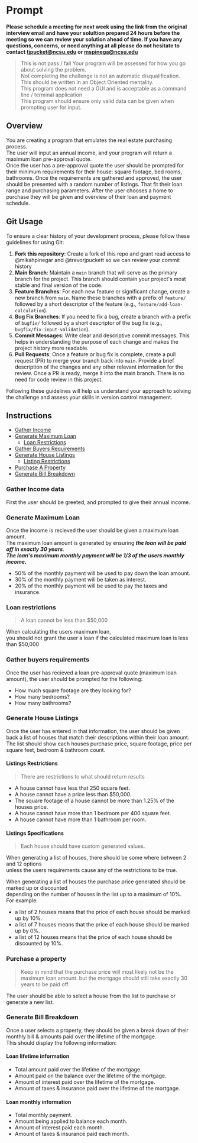 # Prompt  
**Please schedule a meeting for next week using the link from the original interview email and have your solultion prepared 24 hours before the meeting so we can review your solution ahead of time. If you have any questions, concerns, or need anything at all please do not hesitate to contact tjpucket@ncsu.edu or mspinega@ncsu.edu** 

> This is not pass / fail Your program will be assessed for how you go about solving the problem.  
> Not completing the challenge is not an automatic disqualification.  
> This should be written in an Object Oriented mentality.  
> This program does not need a GUI and is acceptable as a command line / terminal application  
> This program should ensure only valid data can be given when prompting user for input.

## Overview

You are creating a program that emulates the real estate purchasing process.  
The user will input an annual income, and your program will return a maximum loan pre-approval quote.  
Once the user has a pre-approval quote the user should be prompted for their minimum requirements for their house: square footage, bed rooms, bathrooms.
Once the requirements are gathered and approved, the user should be presented with a random number of listings.
That fit their loan range and purchasing parameters. After the user chooses a home to purchase they will be given and overview of their loan and payment schedule.

## Git Usage

To ensure a clear history of your development process, please follow these guidelines for using Git:
1. **Fork this repository**: Create a fork of this repo and grant read access to @mikahpinegar and @trevorjpuckett so we can review your commit history
2. **Main Branch**: Maintain a `main` branch that will serve as the primary branch for the project. This branch should contain your project's most stable and final version of the code.
3. **Feature Branches**: For each new feature or significant change, create a new branch from `main`. Name these branches with a prefix of `feature/` followed by a short descriptor of the feature (e.g., `feature/add-loan-calculation`).
4. **Bug Fix Branches**: If you need to fix a bug, create a branch with a prefix of `bugfix/` followed by a short descriptor of the bug fix (e.g., `bugfix/fix-input-validation`).
5. **Commit Messages**: Write clear and descriptive commit messages. This helps in understanding the purpose of each change and makes the project history more readable.
6. **Pull Requests**: Once a feature or bug fix is complete, create a pull request (PR) to merge your branch back into `main`. Provide a brief description of the changes and any other relevant information for the review. Once a PR is ready, merge it into the main branch. There is no need for code review in this project.

Following these guidelines will help us understand your approach to solving the challenge and assess your skills in version control management.

## Instructions

* [Gather Income](#gather-income-data)
* [Generate Maximum Loan](#generate-maximum-loan)
    * [Loan Restrictions](#loan-restrictions)
* [Gather Buyers Requirements](#gather-buyers-requirements)
* [Generate House Listings](#generate-house-listings)
  * [Listing Restrictions](#listings-restrictions)
* [Purchase A Property](#purchase-a-property)
* [Generate Bill Breakdown](#generate-bill-breakdown)

### Gather Income data
First the user should be greeted, and prompted to give their annual income. 

### Generate Maximum Loan

Once the income is recieved the user should be given a maximum loan amount.  
The maximum loan amount is generated by ensuring ***the loan will be paid off in exactly 30 years***.  
***The loan's maximum monthly payment will be 1/3 of the users monthly income.***
* 50% of the monthly payment will be used to pay down the loan amount.
* 30% of the monthly payment will be taken as interest.
* 20% of the monthly payment will be used to pay the taxes and insurance.

### Loan restrictions
> A loan cannot be less than $50,000  

When calculating the users maximum loan,  
you should not grant the user a loan if the calculated maximum loan is less than $50,000

### Gather buyers requirements
Once the user has recieved a loan pre-approval quote (maximum loan amount), the user should be prompted for the following:  
* How much square footage are they looking for?
* How many bedrooms?
* How many bathrooms?

### Generate House Listings
Once the user has entered in that information, the user should be given back a list of houses that match their descriptions within their loan amount.
The list should show each houses purchase price, square footage, price per square feet, bedroom & bathroom count.

#### Listings Restrictions
> There are restrictions to what should return results  

* A house cannot have less that 250 square feet.
* A house cannot have a price less than $50,000.
* The square footage of a house cannot be more than 1.25% of the houses price.
* A house cannot have more than 1 bedroom per 400 square feet.
* A house cannot have more than 1 bathroom per room.

#### Listings Specifications

> Each house should have custom generated values.  

When generating a list of houses, there should be some where between 2 and 12 options  
unless the users requirements cause any of the restrictions to be true.  

When generating a list of houses the purchase price generated should be marked up or discounted  
depending on the number of houses in the list up to a maximum of 10%.  
For example:  
* a list of 2 houses means that the price of each house should be marked up by 10%.
* a list of 7 houses means that the price of each house should be marked up by 0%.
* a list of 12 houses means that the price of each house should be discounted by 10%.


### Purchase a property
> Keep in mind that the purchase price will most likely not be the maximum loan amount.
> but the mortgage should still take exactly 30 years to be paid off.

The user should be able to select a house from the list to purchase or generate a new list. 

### Generate Bill Breakdown
Once a user selects a property, they should be given a break down of their monthly bill & amounts paid over the lifetime of the mortgage.  
This should display the following information:  

#### Loan lifetime information 
* Total amount paid over the lifetime of the mortgage.
* Amount paid on the balance over the lifetime of the mortgage.
* Amount of interest paid over the lifetime of the mortgage.
* Amount of taxes & insurance paid over the lifetime of the mortgage.

#### Loan monthly information
* Total monthly payment.
* Amount being applied to balance each month.
* Amount of interest paid each month.
* Amount of taxes & insurance paid each month.

